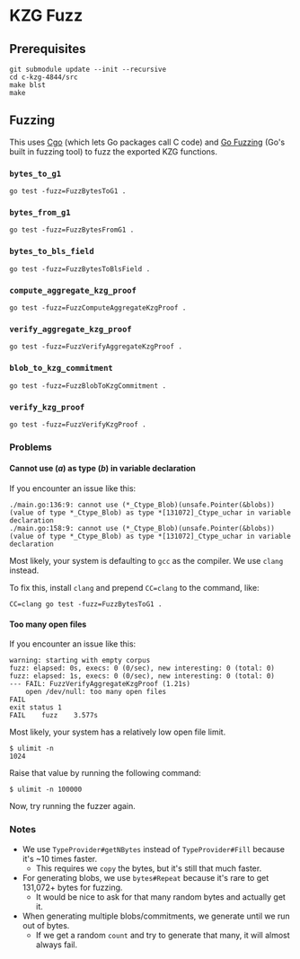 # KZG Fuzz

## Prerequisites

```
git submodule update --init --recursive
cd c-kzg-4844/src
make blst
make
```

## Fuzzing

This uses [Cgo](https://go.dev/blog/cgo) (which lets Go packages call C code)
and [Go Fuzzing](https://go.dev/security/fuzz/) (Go's built in fuzzing tool) to
fuzz the exported KZG functions.

### `bytes_to_g1`
```
go test -fuzz=FuzzBytesToG1 .
```

### `bytes_from_g1`
```
go test -fuzz=FuzzBytesFromG1 .
```

### `bytes_to_bls_field`
```
go test -fuzz=FuzzBytesToBlsField .
```

### `compute_aggregate_kzg_proof`
```
go test -fuzz=FuzzComputeAggregateKzgProof .
```

### `verify_aggregate_kzg_proof`
```
go test -fuzz=FuzzVerifyAggregateKzgProof .
```

### `blob_to_kzg_commitment`
```
go test -fuzz=FuzzBlobToKzgCommitment .
```

### `verify_kzg_proof`
```
go test -fuzz=FuzzVerifyKzgProof .
```

### Problems

#### Cannot use (*a*) as type (*b*) in variable declaration

If you encounter an issue like this:
```
./main.go:136:9: cannot use (*_Ctype_Blob)(unsafe.Pointer(&blobs)) (value of type *_Ctype_Blob) as type *[131072]_Ctype_uchar in variable declaration
./main.go:158:9: cannot use (*_Ctype_Blob)(unsafe.Pointer(&blobs)) (value of type *_Ctype_Blob) as type *[131072]_Ctype_uchar in variable declaration
```

Most likely, your system is defaulting to `gcc` as the compiler. We use `clang` instead.

To fix this, install `clang` and prepend `CC=clang` to the command, like:
```
CC=clang go test -fuzz=FuzzBytesToG1 .
```

#### Too many open files

If you encounter an issue like this:
```
warning: starting with empty corpus
fuzz: elapsed: 0s, execs: 0 (0/sec), new interesting: 0 (total: 0)
fuzz: elapsed: 1s, execs: 0 (0/sec), new interesting: 0 (total: 0)
--- FAIL: FuzzVerifyAggregateKzgProof (1.21s)
    open /dev/null: too many open files
FAIL
exit status 1
FAIL	fuzz	3.577s
```

Most likely, your system has a relatively low open file limit.
```
$ ulimit -n
1024
```

Raise that value by running the following command:
```
$ ulimit -n 100000
```

Now, try running the fuzzer again.

### Notes

* We use `TypeProvider#getNBytes` instead of `TypeProvider#Fill` because it's ~10 times faster.
  * This requires we `copy` the bytes, but it's still that much faster.
* For generating blobs, we use `bytes#Repeat` because it's rare to get 131,072+ bytes for fuzzing.
  * It would be nice to ask for that many random bytes and actually get it.
* When generating multiple blobs/commitments, we generate until we run out of bytes.
  * If we get a random `count` and try to generate that many, it will almost always fail.

